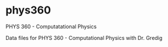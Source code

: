 # phys360
 PHYS 360 - Computatational Physics

Data files for PHYS 360 - Computational Physics with Dr. Gredig
